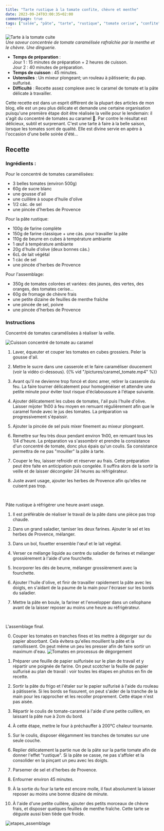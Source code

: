 ```yaml
---
title: "Tarte rustique à la tomate confite, chèvre et menthe"
date: 2023-09-24T03:00:35+02:00
commentpage: true
tags: ["salée", "pâte", "tarte", "rustique", "tomate cerise", "confite", "chèvre", "menthe", "caramel", "été", "apéritif", "fromage", "plat", "apéro", "farine complète", "huile d'olive"]
---
```


![Tarte à la tomate cuite](/pictures/tarte_tomate_6.jpeg)<br>
*Une saveur concentrée de tomate caramélisée rafraîchie par la menthe et le chèvre. Une dinguerie.*

- **Temps de préparation** : <br>
Jour 1 : 15 minutes de préparation + 2 heures de cuisson. <br>
Jour 2 : 40 minutes de préparation.
- **Temps de cuisson** : 45 minutes.
- **Ustensiles** : Un mixeur plongeant; un rouleau à pâtisserie; du pap. sulfurisé.
- **Difficulté** : Recette assez complexe avec le caramel de tomate et la pâte délicate à travailler.

Cette recette est dans un esprit différent de la plupart des articles de mon blog, elle est un peu plus délicate et demande une certaine organisation puisqu'une première étape doit être réalisée la veille pour le lendemain: il s'agit du concentré de tomates au caramel 🤤. Par contre le résultat est délicieux, subtil et surprenant. C'est une tarte à faire à la belle saison, lorsque les tomates sont de qualité. Elle est divine servie en apéro à l'occasion d'une belle soirée d'été...

## Recette

### Ingrédients :

Pour le concentré de tomates caramélisées:
- 3 belles tomates (environ 500g)
- 60g de sucre blanc
- une gousse d'ail
- une cuillère à soupe d'huile d'olive
- 1/2 càc. de sel
- une pincée d'herbes de Provence

Pour la pâte rustique:
- 100g de farine complète
- 150g de farine classique + une càs. pour travailler la pâte
- 110g de beurre en cubes à température ambiante
- 1 œuf à température ambiante
- 20g d'huile d'olive (deux bonnes càs.)
- 6cL de lait végétal
- 1 càc de sel
- une pincée d'herbes de Provence

Pour l'assemblage:
- 350g de tomates colorées et variées: des jaunes, des vertes, des oranges, des tomates cerise...
- 60g de fromage de chèvre frais
- une petite dizaine de feuilles de menthe fraîche
- une pincée de sel, poivre
- une pincée d'herbes de Provence

### Instructions

Concentré de tomates caramélisées à réaliser la veille.

![Cuisson concentré de tomate au caramel](/pictures/tarte_tomate_1.jpeg)<br>

1. Laver, équeuter et couper les tomates en cubes grossiers. Peler la gousse d'ail.

2. Mettre le sucre dans une casserole et le faire caraméliser doucement (voir la vidéo ci-dessous).
{{% vid "/pictures/caramel_tomate.mp4" %}}

3. Avant qu'il ne devienne trop foncé et donc amer, retirer la casserole du feu. La faire tourner délicatement pour homogénéiser et attendre une petite minute pour éviter tout risque d'éclaboussure à l'étape suivante.

4. Ajouter délicatement les cubes de tomates, l'ail puis l'huile d'olive. Laisser mijoter 1h00 à feu moyen en remuant régulièrement afin que le caramel fonde avec le jus des tomates. La préparation va progressivement s'épaissir.

5. Ajouter la pincée de sel puis mixer finement au mixeur plongeant.

6. Remettre sur feu très doux pendant environ 1h00, en remuant tous les 1/4 d'heure. La préparation va s'assombrir et prendre la consistance d'un concentré de tomate, donc plus épais qu'un coulis. Sa consistance permettra de ne pas "mouiller" la pâte à tarte.

7. Couper le feu, laisser refroidir et réserver au frais. Cette préparation peut être faite en anticipation puis congelée. Il suffira alors de la sortir la veille et de laisser décongeler 24 heures au réfrigérateur.

8. Juste avant usage, ajouter les herbes de Provence afin qu'elles ne cuisent pas trop.<br>
<br>

Pâte rustique à réfrigérer une heure avant usage.
1. Il est préférable de réaliser le travail de la pâte dans une pièce pas trop chaude.

2. Dans un grand saladier, tamiser les deux farines. Ajouter le sel et les herbes de Provence, mélanger.

3. Dans un bol, fouetter ensemble l'œuf et le lait végétal.

4. Verser ce mélange liquide au centre du saladier de farines et mélanger grossièrement à l'aide d'une fourchette.

5. Incorporer les dés de beurre, mélanger grossièrement avec la fourchette.

6. Ajouter l'huile d'olive, et finir de travailler rapidement la pâte avec les doigts, en s'aidant de la paume de la main pour l'écraser sur les bords du saladier.

7. Mettre la pâte en boule, la fariner et l'envelopper dans un cellophane avant de la laisser reposer au moins une heure au réfrigérateur.<br>
<br>

L'assemblage final.

0. Couper les tomates en tranches fines et les mettre à dégorger sur du papier absorbant. Cela évitera qu'elles mouillent la pâte et la ramollissent. On peut même un peu les presser afin de faire sortir un maximum d'eau.
![Tomates en processus de dégorgement](/pictures/tarte_tomate_2.jpeg)<br>

1. Préparer une feuille de papier sulfurisée sur le plan de travail et y répartir une poignée de farine. On peut scotcher la feuille de papier sulfurisé au plan de travail : voir toutes les étapes en photos en fin de recette.

2. Sortir la pâte du frigo et l'étaler sur le papier sulfurisé à l'aide du rouleau à pâtisserie. Si les bords se fissurent, on peut s'aider de la tranche de la main pour les rapprocher et les recoller proprement. Cette étape n'est pas aisée.

3. Répartir le coulis de tomate-caramel à l'aide d'une petite cuillère, en laissant la pâte nue à 2cm du bord.

4. À cette étape, mettre le four à préchauffer à 200°C chaleur tournante.

5. Sur le coulis, disposer élégamment les tranches de tomates sur une seule couche.

6. Replier délicatement la partie nue de la pâte sur la partie tomate afin de donner l'effet "rustique". Si la pâte se casse, ne pas s'affoler et la consolider en la pinçant un peu avec les doigts.

7. Parsemer de sel et d'herbes de Provence.<br>

8. Enfourner environ 45 minutes.

9. À la sortie du four la tarte est encore molle, il faut absolument la laisser reposer au moins une bonne dizaine de minute.

10. À l'aide d'une petite cuillère, ajouter des petits morceaux de chèvre frais, et disposer quelques feuilles de menthe fraîche. Cette tarte se déguste aussi bien tiède que froide.

![etapes_assemblage](/pictures/tarte_tomate_5.jpeg)<br>


